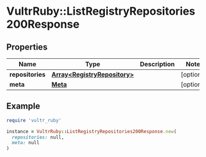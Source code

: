 # VultrRuby::ListRegistryRepositories200Response

## Properties

| Name | Type | Description | Notes |
| ---- | ---- | ----------- | ----- |
| **repositories** | [**Array&lt;RegistryRepository&gt;**](RegistryRepository.md) |  | [optional] |
| **meta** | [**Meta**](Meta.md) |  | [optional] |

## Example

```ruby
require 'vultr_ruby'

instance = VultrRuby::ListRegistryRepositories200Response.new(
  repositories: null,
  meta: null
)
```

